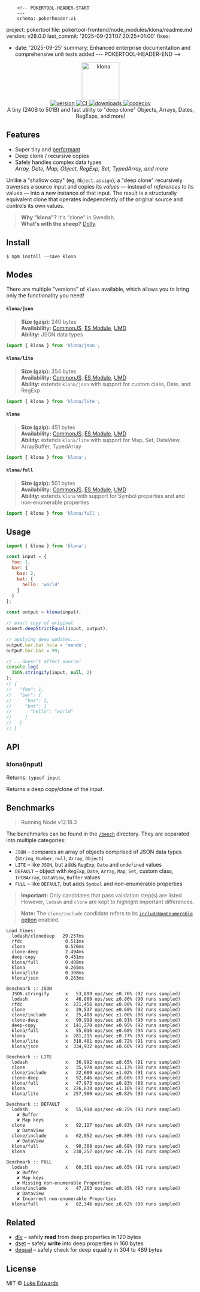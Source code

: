         <!-- POKERTOOL-HEADER-START
        ---
        schema: pokerheader.v1
project: pokertool
file: pokertool-frontend/node_modules/klona/readme.md
version: v28.0.0
last_commit: '2025-09-23T07:20:25+01:00'
fixes:
- date: '2025-09-25'
  summary: Enhanced enterprise documentation and comprehensive unit tests added
        ---
        POKERTOOL-HEADER-END -->
<div align="center">
  <img src="logo.png" alt="klona" height="100" />
</div>

<div align="center">
  <a href="https://npmjs.org/package/klona">
    <img src="https://badgen.now.sh/npm/v/klona" alt="version" />
  </a>
  <a href="https://github.com/lukeed/klona/actions">
    <img src="https://github.com/lukeed/klona/workflows/CI/badge.svg" alt="CI" />
  </a>
  <a href="https://npmjs.org/package/klona">
    <img src="https://badgen.now.sh/npm/dm/klona" alt="downloads" />
  </a>
  <a href="https://codecov.io/gh/lukeed/klona">
    <img src="https://codecov.io/gh/lukeed/klona/branch/master/graph/badge.svg?token=8ej0WeKqz7" alt="codecov" />
  </a>
</div>

<div align="center">A tiny (240B to 501B) and fast utility to "deep clone" Objects, Arrays, Dates, RegExps, and more!</div>


## Features

* Super tiny and [performant](#benchmarks)
* Deep clone / recursive copies
* Safely handles complex data types<br>
    _Array, Date, Map, Object, RegExp, Set, TypedArray, and more_

Unlike a "shallow copy" (eg, `Object.assign`), a "deep clone" recursively traverses a source input and copies its _values_ &mdash; instead of _references_ to its values &mdash; into a new instance of that input. The result is a structurally equivalent clone that operates independently of the original source and controls its own values.

> **Why "klona"?** It's "clone" in Swedish.<br>
> **What's with the sheep?** [Dolly](https://en.wikipedia.org/wiki/Dolly_(sheep)).


## Install

```
$ npm install --save klona
```


## Modes

There are multiple "versions" of `klona` available, which allows you to bring only the functionality you need!

#### `klona/json`
> **Size (gzip):** 240 bytes<br>
> **Availability:** [CommonJS](https://unpkg.com/klona/json/index.js), [ES Module](https://unpkg.com/klona/json/index.mjs), [UMD](https://unpkg.com/klona/json/index.min.js)<br>
> **Ability:** JSON data types

```js
import { klona } from 'klona/json';
```

#### `klona/lite`
> **Size (gzip):** 354 bytes<br>
> **Availability:** [CommonJS](https://unpkg.com/klona/lite/index.js), [ES Module](https://unpkg.com/klona/lite/index.mjs), [UMD](https://unpkg.com/klona/lite/index.min.js)<br>
> **Ability:** extends `klona/json` with support for custom class, Date, and RegExp

```js
import { klona } from 'klona/lite';
```

#### `klona`
> **Size (gzip):** 451 bytes<br>
> **Availability:** [CommonJS](https://unpkg.com/klona/dist/index.js), [ES Module](https://unpkg.com/klona/dist/index.mjs), [UMD](https://unpkg.com/klona/dist/index.min.js)<br>
> **Ability:** extends `klona/lite` with support for Map, Set, DataView, ArrayBuffer, TypedArray

```js
import { klona } from 'klona';
```

#### `klona/full`
> **Size (gzip):** 501 bytes<br>
> **Availability:** [CommonJS](https://unpkg.com/klona/full/index.js), [ES Module](https://unpkg.com/klona/full/index.mjs), [UMD](https://unpkg.com/klona/full/index.min.js)<br>
> **Ability:** extends `klona` with support for Symbol properties and and non-enumerable properties

```js
import { klona } from 'klona/full';
```


## Usage

```js
import { klona } from 'klona';

const input = {
  foo: 1,
  bar: {
    baz: 2,
    bat: {
      hello: 'world'
    }
  }
};

const output = klona(input);

// exact copy of original
assert.deepStrictEqual(input, output);

// applying deep updates...
output.bar.bat.hola = 'mundo';
output.bar.baz = 99;

// ...doesn't affect source!
console.log(
  JSON.stringify(input, null, 2)
);
// {
//   "foo": 1,
//   "bar": {
//     "baz": 2,
//     "bat": {
//       "hello": "world"
//     }
//   }
// }
```


## API

### klona(input)
Returns: `typeof input`

Returns a deep copy/clone of the input.


## Benchmarks

> Running Node v12.18.3

The benchmarks can be found in the [`/bench`](/bench) directory. They are separated into multiple categories:

* `JSON` – compares an array of objects comprised of JSON data types (`String`, `Number`, `null`, `Array`, `Object`)
* `LITE` – like `JSON`, but adds `RegExp`, `Date` and `undefined` values
* `DEFAULT` – object with `RegExp`, `Date`, `Array`, `Map`, `Set`, custom class, `Int8Array`, `DataView`, `Buffer` values
* `FULL` – like `DEFAULT`, but adds `Symbol` and non-enumerable properties

> **Important:** Only candidates that pass validation step(s) are listed. <br>However, `lodash` and `clone` are kept to highlight important differences.

> **Note:** The `clone/include` candidate refers to its [`includeNonEnumerable` option](https://www.npmjs.com/package/clone#api) enabled.

```
Load times:
  lodash/clonedeep   29.257ms
  rfdc                0.511ms
  clone               0.576ms
  clone-deep          2.494ms
  deep-copy           0.451ms
  klona/full          0.408ms
  klona               0.265ms
  klona/lite          0.308ms
  klona/json          0.263ms

Benchmark :: JSON
  JSON.stringify      x   53,899 ops/sec ±0.76% (92 runs sampled)
  lodash              x   46,800 ops/sec ±0.86% (90 runs sampled)
  rfdc                x  221,456 ops/sec ±0.88% (92 runs sampled)
  clone               x   39,537 ops/sec ±0.68% (92 runs sampled)
  clone/include       x   25,488 ops/sec ±1.06% (88 runs sampled)
  clone-deep          x   99,998 ops/sec ±0.91% (93 runs sampled)
  deep-copy           x  141,270 ops/sec ±0.95% (92 runs sampled)
  klona/full          x   55,016 ops/sec ±0.68% (94 runs sampled)
  klona               x  281,215 ops/sec ±0.77% (93 runs sampled)
  klona/lite          x  318,481 ops/sec ±0.72% (91 runs sampled)
  klona/json          x  334,932 ops/sec ±0.66% (93 runs sampled)

Benchmark :: LITE
  lodash              x   36,992 ops/sec ±0.65% (91 runs sampled)
  clone               x   35,974 ops/sec ±1.13% (88 runs sampled)
  clone/include       x   22,609 ops/sec ±1.02% (91 runs sampled)
  clone-deep          x   92,846 ops/sec ±0.66% (93 runs sampled)
  klona/full          x   47,873 ops/sec ±0.83% (88 runs sampled)
  klona               x  226,638 ops/sec ±1.16% (93 runs sampled)
  klona/lite          x  257,900 ops/sec ±0.82% (93 runs sampled)

Benchmark :: DEFAULT
  lodash              x   55,914 ops/sec ±0.75% (93 runs sampled)
    ✘ Buffer
    ✘ Map keys
  clone               x   92,127 ops/sec ±0.83% (94 runs sampled)
    ✘ DataView
  clone/include       x   62,052 ops/sec ±0.88% (93 runs sampled)
    ✘ DataView
  klona/full          x   90,308 ops/sec ±0.68% (89 runs sampled)
  klona               x  230,257 ops/sec ±0.71% (91 runs sampled)

Benchmark :: FULL
  lodash              x   60,361 ops/sec ±0.65% (91 runs sampled)
    ✘ Buffer
    ✘ Map keys
    ✘ Missing non-enumerable Properties
  clone/include       x   47,263 ops/sec ±0.85% (93 runs sampled)
    ✘ DataView
    ✘ Incorrect non-enumerable Properties
  klona/full          x   82,346 ops/sec ±0.62% (93 runs sampled)
```


## Related

* [dlv](https://github.com/developit/dlv) – safely **read** from deep properties in 120 bytes
* [dset](https://github.com/lukeed/dset) – safely **write** into deep properties in 160 bytes
* [dequal](https://github.com/lukeed/dequal) – safely check for deep equality in 304 to 489 bytes


## License

MIT © [Luke Edwards](https://lukeed.com)
